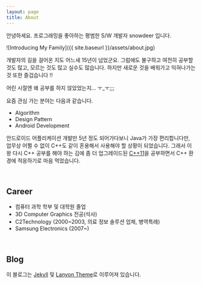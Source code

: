 ```yaml
---
layout: page
title: About
---
```


<p class="message">	
 안녕하세요. 프로그래밍을 좋아하는 평범한 S/W 개발자 snowdeer 입니다.
</p>

![Introducing My Family]({{ site.baseurl }}/assets/about.jpg)

개발자의 길을 걸어온 지도 어느새 15년이 넘었군요. 그럼에도 불구하고 여전히 공부할 것도 많고, 
모르는 것도 많고 실수도 많습니다. 하지만 새로운 것을 배워가고 익혀나가는 것 또한 즐겁습니다 !!

어린 시절엔 왜 공부를 하지 않았었는지... ㅜ_ㅜ;;;

요즘 관심 가는 분야는 다음과 같습니다.

* Algorithm
* Design Pattern
* Android Development

안드로이드 어플리케이션 개발만 5년 정도 되어가다보니 Java가 가장 편리합니다만, 
업무상 어쩔 수 없이 C++도 같이 혼용해서 사용해야 할 상황이 되었습니다.
그래서 이왕 다시 C++ 공부를 해야 하는 김에 좀 더 업그레이드된 
[C++11](https://ko.wikipedia.org/wiki/C%2B%2B11)을 공부하면서 C++ 환경에 적응하기로 마음 먹었습니다.

<br>

## Career

* 컴퓨터 과학 학부 및 대학원 졸업
* 3D Computer Graphics 전공(석사)
* C2Technology (2000~2003, 의료 정보 솔루션 업체, 병역특례)
* Samsung Electronics (2007~)

<br>

## Blog

이 블로그는 [Jekyll](https://github.com/jekyll/jekyll) 및 [Lanyon Theme](https://github.com/poole/lanyon)로 이루어져 있습니다.
